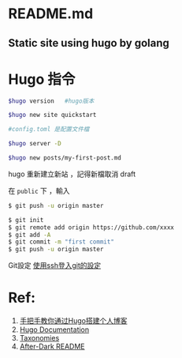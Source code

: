 # README.md

Static site using hugo by golang
---

# Hugo 指令

```bash
$hugo version   #hugo版本

$hugo new site quickstart

#config.toml 是配置文件檔

$hugo server -D

$hugo new posts/my-first-post.md
```

hugo  重新建立新站 ，記得新檔取消 draft

在 `public` 下 ，輸入 

```bash
$ git push -u origin master
```

```bash
$ git init
$ git remote add origin https://github.com/xxxx
$ git add -A
$ git commit -m "first commit"
$ git push -u origin master
```

Git設定
[使用ssh登入git的設定](http://www.cnblogs.com/softidea/p/5448118.html)


# Ref:

1. [手把手教你通过Hugo搭建个人博客](http://www.jianshu.com/p/475110a1c811)
2. [Hugo Documentation](https://gohugo.io/documentation/)
3. [Taxonomies](https://gohugo.io/content-management/taxonomies/)
4. [After-Dark README](https://comfusion.github.io/after-dark/)

